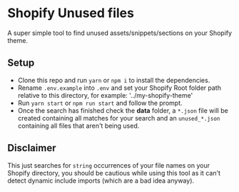 # Shopify Unused files

A super simple tool to find unused assets/snippets/sections on your Shopify theme.

## Setup

- Clone this repo and run `yarn` or `npm i` to install the dependencies.
- Rename `.env.example` into `.env` and set your Shopify Root folder path relative to this directory, for example: '../my-shopify-theme'
- Run `yarn start` or `npm run start` and follow the prompt.
- Once the search has finished check the **data** folder, a `*.json` file will be created containing all matches for your search and an `unused_*.json` containing all files that aren't being used.

## Disclaimer

This just searches for `string` occurrences of your file names on your Shopify directory, you should be cautious while using this tool as it can't detect dynamic include imports (which are a bad idea anyway).
